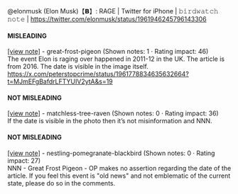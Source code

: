 @elonmusk (Elon Musk)【𝗕】: RAGE | Twitter for iPhone | 𝚋𝚒𝚛𝚍𝚠𝚊𝚝𝚌𝚑 𝚗𝚘𝚝𝚎 | https://twitter.com/elonmusk/status/1961946245796143306

#### MISLEADING

[[view note]](https://x.com/i/birdwatch/n/1962087595237605383) - great-frost-pigeon (Shown notes: 1 · Rating impact: 46)\
The event Elon is raging over happened in 2011-12 in the UK.
The article is from 2016. The date is visible in the image itself.
https://x.com/peterstopcrime/status/1961778834635632664?t=MJmEFgBafdrLFTYUIV2ytA&s=19

#### NOT MISLEADING

[[view note]](https://x.com/i/birdwatch/n/1962154618235879667) - matchless-tree-raven (Shown notes: 0 · Rating impact: 36)\
If the date is visible in the photo then it’s not misinformation and NNN.

#### NOT MISLEADING

[[view note]](https://x.com/i/birdwatch/n/1962101044248260934) - nestling-pomegranate-blackbird (Shown notes: 0 · Rating impact: 27)\
NNN - Great Frost Pigeon - OP makes no assertion regarding the date of the article. If you feel this event is "old news" and not emblematic of the current state, please do so in the comments.
